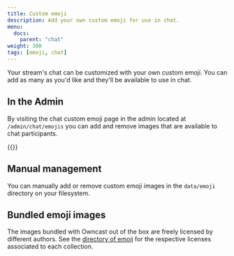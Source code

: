 ```yaml
---
title: Custom emoji
description: Add your own custom emoji for use in chat.
menu:
  docs:
    parent: "chat"
weight: 300
tags: [emoji, chat]
---
```


Your stream's chat can be customized with your own custom emoji. You can add as many as you'd like and they'll be available to use in chat.

## In the Admin

By visiting the chat custom emoji page in the admin located at `/admin/chat/emojis` you can add and remove images that are available to chat participants.

{{<versionsupport feature="Emoji management" version="0.1.0">}}

## Manual management

You can manually add or remove custom emoji images in the `data/emoji` directory on your filesystem.

## Bundled emoji images

The images bundled with Owncast out of the box are freely licensed by different authors. See the [directory of emoji](https://github.com/owncast/owncast/tree/develop/static/img/emoji) for the respective licenses associated to each collection.
